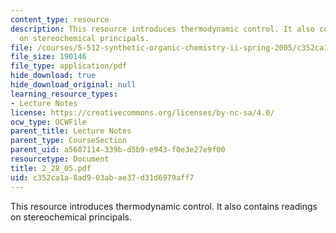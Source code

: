 ```yaml
---
content_type: resource
description: This resource introduces thermodynamic control. It also contains readings
  on stereochemical principals.
file: /courses/5-512-synthetic-organic-chemistry-ii-spring-2005/c352ca1a8ad903abae37d31d6979aff7_2_28_05.pdf
file_size: 190146
file_type: application/pdf
hide_download: true
hide_download_original: null
learning_resource_types:
- Lecture Notes
license: https://creativecommons.org/licenses/by-nc-sa/4.0/
ocw_type: OCWFile
parent_title: Lecture Notes
parent_type: CourseSection
parent_uid: a5607114-339b-d5b9-e943-f0e3e27e9f00
resourcetype: Document
title: 2_28_05.pdf
uid: c352ca1a-8ad9-03ab-ae37-d31d6979aff7
---
```

This resource introduces thermodynamic control. It also contains readings on stereochemical principals.